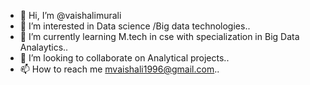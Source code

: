 - 👋 Hi, I’m @vaishalimurali
- 👀 I’m interested in Data science /Big data technologies..
- 🌱 I’m currently learning M.tech in cse with specialization in Big Data Analaytics..
- 💞️ I’m looking to collaborate on Analytical projects..
- 📫 How to reach me mvaishali1996@gmail.com..

<!---
vaishalimurali/vaishalimurali is a ✨ special ✨ repository because its `README.md` (this file) appears on your GitHub profile.
You can click the Preview link to take a look at your changes.
--->
